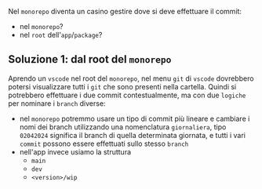 Nel `monorepo` diventa un casino gestire dove si deve effettuare il commit:
- nel `monorepo`?
- nel `root` dell'`app`/`package`?

## Soluzione 1: dal root del `monorepo`

Aprendo un `vscode` nel root del `monorepo`, nel menu `git` di `vscode` dovrebbero potersi visualizzare tutti i `git` che sono presenti nella cartella. Quindi si potrebbero effettuare i due commit contestualmente, ma con due `logiche` per nominare i `branch` diverse:
- nel `monorepo` potremmo usare un tipo di commit più lineare e cambiare i nomi dei branch utilizzando una nomenclatura `giornaliera`, tipo `02042024` significa il branch di quella determinata giornata, e tutti i vari `commit` possono essere effettuati sullo stesso `branch`
- nell'app invece usiamo la struttura
	- `main`
	- `dev`
	- `<version>/wip`